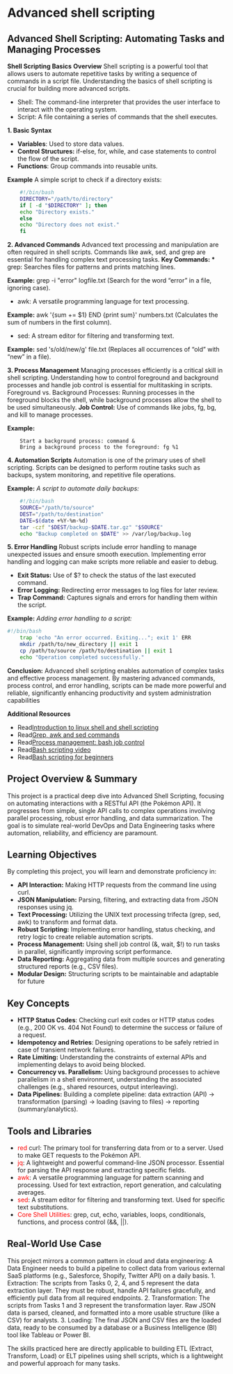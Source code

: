 # Advanced shell scripting

## Advanced Shell Scripting: Automating Tasks and Managing Processes

__Shell Scripting Basics__
__Overview__
Shell scripting is a powerful tool that allows users to automate repetitive tasks by writing a sequence of commands in a script file. Understanding the basics of shell scripting is crucial for building more advanced scripts.

- Shell: The command-line interpreter that provides the user interface to interact with the operating system.
- Script: A file containing a series of commands that the shell executes.

__1. Basic Syntax__
- __Variables__: Used to store data values.
- __Control Structures:__ if-else, for, while, and case statements to control the flow of the script.
- __Functions__: Group commands into reusable units.


__Example__
A simple script to check if a directory exists:
```bash
    #!/bin/bash
    DIRECTORY="/path/to/directory"
    if [ -d "$DIRECTORY" ]; then
    echo "Directory exists."
    else
    echo "Directory does not exist."
    fi
```

__2. Advanced Commands__
Advanced text processing and manipulation are often required in shell scripts. Commands like awk, sed, and grep are essential for handling complex text processing tasks.
__Key Commands: *__  grep: Searches files for patterns and prints matching lines.

__Example:__
grep -i "error" logfile.txt (Search for the word “error” in a file, ignoring case).
- awk: A versatile programming language for text processing.

__Example:__
awk '{sum += $1} END {print sum}' numbers.txt (Calculates the sum of numbers in the first column).
- sed: A stream editor for filtering and transforming text.

__Example:__
sed 's/old/new/g' file.txt (Replaces all occurrences of “old” with “new” in a file).


__3. Process Management__
Managing processes efficiently is a critical skill in shell scripting. Understanding how to control foreground and background processes and handle job control is essential for multitasking in scripts. Foreground vs. Background Processes: Running processes in the foreground blocks the shell, while background processes allow the shell to be used simultaneously.
__Job Control:__ Use of commands like jobs, fg, bg, and kill to manage processes.

__Example:__
```
    Start a background process: command &
    Bring a background process to the foreground: fg %1
```

__4. Automation Scripts__
Automation is one of the primary uses of shell scripting. Scripts can be designed to perform routine tasks such as backups, system monitoring, and repetitive file operations.

__Example:__
_A script to automate daily backups:_
```bash
    #!/bin/bash
    SOURCE="/path/to/source"
    DEST="/path/to/destination"
    DATE=$(date +%Y-%m-%d)
    tar -czf "$DEST/backup-$DATE.tar.gz" "$SOURCE"
    echo "Backup completed on $DATE" >> /var/log/backup.log
```

__5. Error Handling__
Robust scripts include error handling to manage unexpected issues and ensure smooth execution. Implementing error handling and logging can make scripts more reliable and easier to debug.
- __Exit Status:__ Use of $? to check the status of the last executed command.
- __Error Logging:__ Redirecting error messages to log files for later review.
- __Trap Command:__ Captures signals and errors for handling them within the script.

__Example:__
_Adding error handling to a script:_
```bash
#!/bin/bash
    trap 'echo "An error occurred. Exiting..."; exit 1' ERR
    mkdir /path/to/new_directory || exit 1
    cp /path/to/source /path/to/destination || exit 1
    echo "Operation completed successfully."
```
__Conclusion:__ Advanced shell scripting enables automation of complex tasks and effective process management. By mastering advanced commands, process control, and error handling, scripts can be made more powerful and reliable, significantly enhancing productivity and system administration capabilities

__Additional Resources__
- Read[Introduction to linux shell and shell scripting](https://www.geeksforgeeks.org/linux-unix/introduction-linux-shell-shell-scripting/)
- Read[Grep, awk and sed commands](https://www-users.york.ac.uk/~mijp1/teaching/2nd_year_Comp_Lab/guides/grep_awk_sed.pdf)
- Read[Process management: bash job control](https://www.digitalocean.com/community/tutorials/how-to-use-bash-s-job-control-to-manage-foreground-and-background-processes)
- Read[Bash scripting video](https://www.digitalocean.com/community/tutorials/how-to-use-bash-s-job-control-to-manage-foreground-and-background-processes)
- Read[Bash scripting for beginners](https://www.freecodecamp.org/news/bash-scripting-tutorial-linux-shell-script-and-command-line-for-beginners/)

## Project Overview & Summary
This project is a practical deep dive into Advanced Shell Scripting, focusing on automating interactions with a RESTful API (the Pokémon API). It progresses from simple, single API calls to complex operations involving parallel processing, robust error handling, and data summarization. The goal is to simulate real-world DevOps and Data Engineering tasks where automation, reliability, and efficiency are paramount.


## Learning Objectives
By completing this project, you will learn and demonstrate proficiency in:
- __API Interaction:__ Making HTTP requests from the command line using curl.
- __JSON Manipulation:__ Parsing, filtering, and extracting data from JSON responses using jq.
- __Text Processing:__ Utilizing the UNIX text processing trifecta (grep, sed, awk) to transform and format data.
- __Robust Scripting:__ Implementing error handling, status checking, and retry logic to create reliable automation scripts.
- __Process Management:__ Using shell job control (&, wait, $!) to run tasks in parallel, significantly improving script performance.
- __Data Reporting:__ Aggregating data from multiple sources and generating structured reports (e.g., CSV files).
- __Modular Design:__ Structuring scripts to be maintainable and adaptable for future

## Key Concepts
- __HTTP Status Codes__: Checking curl exit codes or HTTP status codes (e.g., 200 OK vs. 404 Not Found) to determine the success or failure of a request.
- __Idempotency and Retries__: Designing operations to be safely retried in case of transient network failures.
- __Rate Limiting:__ Understanding the constraints of external APIs and implementing delays to avoid being blocked.
- __Concurrency vs. Parallelism:__ Using background processes to achieve parallelism in a shell environment, understanding the associated challenges (e.g., shared resources, output interleaving).
- __Data Pipelines:__ Building a complete pipeline: data extraction (API) -> transformation (parsing) -> loading (saving to files) -> reporting (summary/analytics).


## Tools and Libraries
- <span style="color: red;">red</span> curl: The primary tool for transferring data from or to a server. Used to make GET requests to the Pokémon API.
- <span style="color: red;">jq</span>: A lightweight and powerful command-line JSON processor. Essential for parsing the API response and extracting specific fields.
- <span style="color: red;">awk</span>: A versatile programming language for pattern scanning and processing. Used for text extraction, report generation, and calculating averages.
- <span style="color: red;">sed</span>: A stream editor for filtering and transforming text. Used for specific text substitutions.
- <span style="color: red;">Core Shell Utilities</span>: grep, cut, echo, variables, loops, conditionals, functions, and process control (&&, ||).


## Real-World Use Case
This project mirrors a common pattern in cloud and data engineering:
A Data Engineer needs to build a pipeline to collect data from various external SaaS platforms (e.g., Salesforce, Shopify, Twitter API) on a daily basis. 1. Extraction: The scripts from Tasks 0, 2, 4, and 5 represent the data extraction layer. They must be robust, handle API failures gracefully, and efficiently pull data from all required endpoints. 2. Transformation: The scripts from Tasks 1 and 3 represent the transformation layer. Raw JSON data is parsed, cleaned, and formatted into a more usable structure (like a CSV) for analysts. 3. Loading: The final JSON and CSV files are the loaded data, ready to be consumed by a database or a Business Intelligence (BI) tool like Tableau or Power BI.

The skills practiced here are directly applicable to building ETL (Extract, Transform, Load) or ELT pipelines using shell scripts, which is a lightweight and powerful approach for many tasks.








